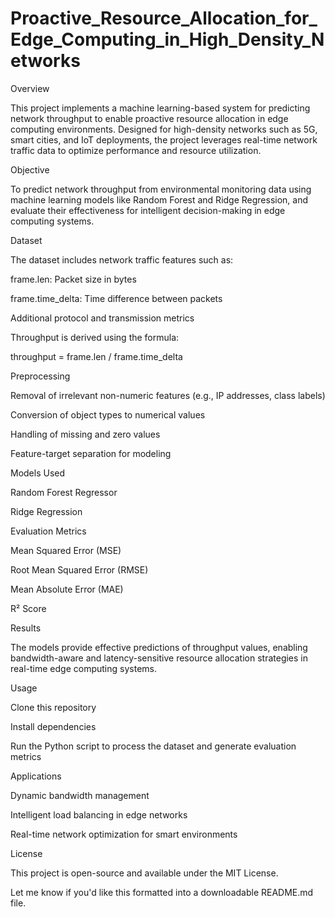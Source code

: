 # Proactive_Resource_Allocation_for_Edge_Computing_in_High_Density_Networks




Overview

This project implements a machine learning-based system for predicting network throughput to enable proactive resource allocation in edge computing environments. Designed for high-density networks such as 5G, smart cities, and IoT deployments, the project leverages real-time network traffic data to optimize performance and resource utilization.

Objective

To predict network throughput from environmental monitoring data using machine learning models like Random Forest and Ridge Regression, and evaluate their effectiveness for intelligent decision-making in edge computing systems.

Dataset

The dataset includes network traffic features such as:

frame.len: Packet size in bytes

frame.time_delta: Time difference between packets

Additional protocol and transmission metrics

Throughput is derived using the formula:

throughput = frame.len / frame.time_delta

Preprocessing

Removal of irrelevant non-numeric features (e.g., IP addresses, class labels)

Conversion of object types to numerical values

Handling of missing and zero values

Feature-target separation for modeling

Models Used

Random Forest Regressor

Ridge Regression

Evaluation Metrics

Mean Squared Error (MSE)

Root Mean Squared Error (RMSE)

Mean Absolute Error (MAE)

R² Score

Results

The models provide effective predictions of throughput values, enabling bandwidth-aware and latency-sensitive resource allocation strategies in real-time edge computing systems.

Usage

Clone this repository

Install dependencies

Run the Python script to process the dataset and generate evaluation metrics

Applications

Dynamic bandwidth management

Intelligent load balancing in edge networks

Real-time network optimization for smart environments

License

This project is open-source and available under the MIT License.

Let me know if you'd like this formatted into a downloadable README.md file.








